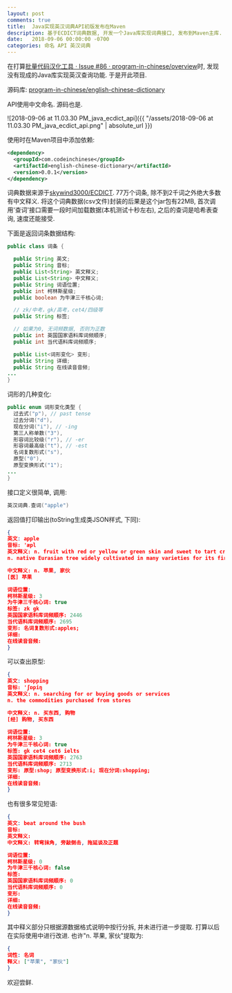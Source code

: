 ```yaml
---
layout: post
comments: true
title:  Java实现英汉词典API初版发布在Maven
description: 基于ECDICT词典数据, 开发一个Java库实现词典接口, 发布到Maven主库. Publish Java library to provide English-to-Chinese dictionary API on Maven Central.
date:   2018-09-06 00:00:00 -0700
categories: 命名 API 英汉词典
---
```


在打算[批量代码汉化工具 · Issue #86 · program-in-chinese/overview](https://github.com/program-in-chinese/overview/issues/86)时, 发现没有现成的Java库实现英汉查询功能. 于是开此项目.

源码库: [program-in-chinese/english-chinese-dictionary](https://github.com/program-in-chinese/english-chinese-dictionary)

API使用中文命名. 源码也是.

![2018-09-06 at 11.03.30 PM_java_ecdict_api]({{ "/assets/2018-09-06 at 11.03.30 PM_java_ecdict_api.png" | absolute_url }})

使用时在Maven项目中添加依赖:
```xml
<dependency>
  <groupId>com.codeinchinese</groupId>
  <artifactId>english-chinese-dictionary</artifactId>
  <version>0.0.1</version>
</dependency>
```
词典数据来源于[skywind3000/ECDICT](https://github.com/skywind3000/ECDICT). 77万个词条, 除不到2千词之外绝大多数有中文释义. 将这个词典数据(csv文件)封装的后果是这个jar包有22MB, 首次调用'查词'接口需要一段时间加载数据(本机测试十秒左右), 之后的查词是哈希表查询, 速度还能接受.

下面是返回词条数据结构:
```java
public class 词条 {

  public String 英文;
  public String 音标;
  public List<String> 英文释义;
  public List<String> 中文释义;
  public String 词语位置;
  public int 柯林斯星级;
  public boolean 为牛津三千核心词;

  // zk/中考，gk/高考，cet4/四级等
  public String 标签;

  // 如果为0, 无词频数据, 否则为正数
  public int 英国国家语料库词频顺序;
  public int 当代语料库词频顺序;

  public List<词形变化> 变形;
  public String 详细;
  public String 在线读音音频;
...
}
```
词形的几种变化:
```java
public enum 词形变化类型 {
  过去式("p"), // past tense
  过去分词("d"),
  现在分词("i"), // -ing
  第三人称单数("3"),
  形容词比较级("r"), // -er
  形容词最高级("t"), // -est
  名词复数形式("s"),
  原型("0"),
  原型变换形式("1");
...
}
```
接口定义很简单, 调用:
```java
英汉词典.查词("apple")
```
返回值打印输出(toString生成类JSON样式, 下同):
```json
{
英文: apple
音标: 'æpl
英文释义: n. fruit with red or yellow or green skin and sweet to tart crisp whitish flesh
n. native Eurasian tree widely cultivated in many varieties for its firm rounded edible fruits

中文释义: n. 苹果, 家伙
[医] 苹果

词语位置: 
柯林斯星级: 3
为牛津三千核心词: true
标签: zk gk
英国国家语料库词频顺序: 2446
当代语料库词频顺序: 2695
变形: 名词复数形式:apples; 
详细: 
在线读音音频: 
}
```
可以查出原型:
```json
{
英文: shopping
音标: 'ʃɒpiŋ
英文释义: n. searching for or buying goods or services
n. the commodities purchased from stores

中文释义: n. 买东西, 购物
[经] 购物, 买东西

词语位置: 
柯林斯星级: 3
为牛津三千核心词: true
标签: gk cet4 cet6 ielts
英国国家语料库词频顺序: 2763
当代语料库词频顺序: 2713
变形: 原型:shop; 原型变换形式:i; 现在分词:shopping; 
详细: 
在线读音音频: 
}
```
也有很多常见短语:
```json
{
英文: beat around the bush
音标: 
英文释义: 
中文释义: 转弯抹角, 旁敲侧击, 拖延谈及正题

词语位置: 
柯林斯星级: 0
为牛津三千核心词: false
标签: 
英国国家语料库词频顺序: 0
当代语料库词频顺序: 0
变形: 
详细: 
在线读音音频: 
}
```
其中释义部分只根据源数据格式说明中按行分拆, 并未进行进一步提取. 打算以后在实际使用中进行改进. 也许"n. 苹果, 家伙"提取为:
```json
{
词性: 名词
释义: ["苹果", "家伙"]
}
```
欢迎尝鲜.
